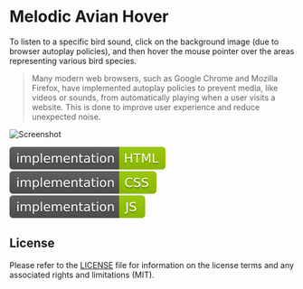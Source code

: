 # Melodic Avian Hover
To listen to a specific bird sound, click on the background image (due to browser autoplay policies), and then hover the mouse pointer over the areas representing various bird species.

> Many modern web browsers, such as Google Chrome and Mozilla Firefox, have implemented autoplay policies to prevent media, like videos or sounds, from automatically playing when a user visits a website. This is done to improve user experience and reduce unexpected noise.

![Screenshot](songs-of-the-birds.gif?raw=true)

![Badge](badges/badge-1.svg?raw=true&sanitize=true)&emsp;![Badge](badges/badge-2.svg?raw=true&sanitize=true)&emsp;![Badge](badges/badge-3.svg?raw=true&sanitize=true)

## License
Please refer to the [LICENSE](LICENSE) file for information on the license terms and any associated rights and limitations (MIT).
